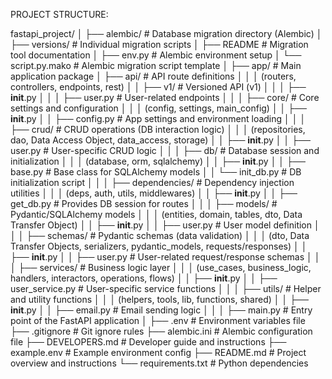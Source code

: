 PROJECT STRUCTURE:

fastapi_project/
│
├── alembic/                      # Database migration directory (Alembic)
│   ├── versions/                 # Individual migration scripts
│   ├── README                    # Migration tool documentation
│   ├── env.py                    # Alembic environment setup
│   └── script.py.mako            # Alembic migration script template
│
├── app/                          # Main application package
│   ├── api/                      # API route definitions
│   │   │                           (routers, controllers, endpoints, rest)
│   │   ├── v1/                   # Versioned API (v1)
│   │   │   ├── __init__.py
│   │   │   ├── user.py           # User-related endpoints
│   │
│   ├── core/                     # Core settings and configuration
│   │   │                           (config, settings, main_config)
│   │   ├── __init__.py
│   │   ├── config.py             # App settings and environment loading
│   │
│   ├── crud/                     # CRUD operations (DB interaction logic)
│   │   │                           (repositories, dao, Data Access Object, data_access, storage)
│   │   ├── __init__.py
│   │   ├── user.py               # User-specific CRUD logic
│   │
│   ├── db/                       # Database session and initialization
│   │   │                           (database, orm, sqlalchemy) 
│   │   ├── __init__.py
│   │   ├── base.py               # Base class for SQLAlchemy models
│   │   └── init_db.py            # DB initialization script
│   │ 
│   ├── dependencies/             # Dependency injection utilities
│   │   │                           (deps, auth, utils, middlewares)
│   │   ├── __init__.py
│   │   ├── get_db.py             # Provides DB session for routes
│   │
│   ├── models/                   # Pydantic/SQLAlchemy models
│   │   │                           (entities, domain, tables, dto, Data Transfer Object)
│   │   ├── __init__.py
│   │   ├── user.py               # User model definition
│   │
│   ├── schemas/                  # Pydantic schemas (data validation)
│   │   │                           (dto, Data Transfer Objects, serializers, pydantic_models, requests/responses)
│   │   ├── __init__.py
│   │   ├── user.py               # User-related request/response schemas
│   │
│   ├── services/                 # Business logic layer
│   │   │                           (use_cases, business_logic, handlers, interactors, operations, flows)
│   │   ├── __init__.py
│   │   ├── user_service.py       # User-specific service functions
│   │
│   ├── utils/                    # Helper and utility functions
│   │   │                           (helpers, tools, lib, functions, shared)
│   │   ├── __init__.py
│   │   ├── email.py              # Email sending logic
│   │ 
│   ├── main.py                   # Entry point of the FastAPI application
│
├── .env                          # Environment variables file
├── .gitignore                    # Git ignore rules
├── alembic.ini                   # Alembic configuration file
├── DEVELOPERS.md                 # Developer guide and instructions
├── example.env                   # Example environment config
├── README.md                     # Project overview and instructions
└── requirements.txt              # Python dependencies